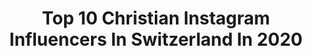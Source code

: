 ---
title: Top 10 Christian Instagram Influencers In Switzerland In 2020
description: >-
  Find top christian Instagram influencers in Switzerland in 2020. Most popular hashtags: #health #water #sunshine #love.
platform: Instagram
profiles:
  - username: "krizpii"
    fullname: >-
      Christian Orrillo
    location: "Switzerland"
    followers: 7585
    engagement: 1008
    commentsToLikes: 0.055127
    id: ck5pvk6siiabh0i1173df2t6w
    verified: false
    hashtags: "#inktober, #mermaid, #christianorrillo, #beautifulbizzare"
  - username: "bibianaatada"
    fullname: >-
      BIBIANA ATADA 🇪🇸
    location: "Switzerland"
    followers: 347063
    engagement: 701
    commentsToLikes: 0.010738
    id: ck13cum0u28ob0i192hm60orz
    verified: false
    hashtags: "#stayupsuspense, #tattooedmodels, #tattoomodel, #bts"
  - username: "mk7r_couple"
    fullname: >-
      Jessi & Tobi
    location: "Switzerland"
    followers: 8193
    engagement: 1456
    commentsToLikes: 0.223520
    id: ck8t8o7mul3zo0j78vso071yx
    verified: false
    hashtags: "#comicstyle, #neuspeed, #carrostop, #vwbora"
  - username: "sebastianmagnani"
    fullname: >-
      SEBASTIAN MAGNANI
    location: "Switzerland"
    followers: 11226
    engagement: 1309
    commentsToLikes: 0.018042
    id: ck14iyqbghsbo0i19ix9s0g81
    verified: false
    hashtags: "#tanningbed, #cappuccino, #actor, #swisscom"
  - username: "whats_alexandra_up_to"
    fullname: >-
      WHAT‘S ALEXANDRA UP TO?
    location: "Switzerland"
    followers: 4033
    engagement: 1845
    commentsToLikes: 0.032449
    id: ck8syww2ymbvt0j78q007t7kw
    verified: false
    hashtags: "#rapefield, #takemeback, #dinner, #serenity"
  - username: "filippograndi"
    fullname: >-
      Filippo Grandi
    location: "Switzerland"
    followers: 9321
    engagement: 395
    commentsToLikes: 0.027793
    id: ck55jzij5y4pb0i11ahim0uxb
    verified: true
    hashtags: "#japan, #reckittbenckiser, #earthday2020, #europeday"
  - username: "futurecuisine_bylaurenwildbolz"
    fullname: >-
      LAUREN WILDBOLZ FUTURE CUISINE
    location: "Switzerland"
    followers: 19763
    engagement: 1613
    commentsToLikes: 0.001390
    id: ck0w3mcjmu5010i193qsxytcs
    verified: false
    hashtags: "#veganmacrobiotic, #grateful, #buddihisttempelcooking, #vegancateringzurich"
  - username: "sandrusmith"
    fullname: >-
      MTB | S A N D R O  S C H M I D
    location: "Switzerland"
    followers: 6029
    engagement: 1405
    commentsToLikes: 0.047890
    id: ck0uai8zyc86s0i19uecgvm8h
    verified: false
    hashtags: "#dirtbike, #throwback, #corona, #finaleligure"
  - username: "adrian_carambula"
    fullname: >-
      Adri
    location: "Switzerland"
    followers: 34411
    engagement: 492
    commentsToLikes: 0.012501
    id: ck5zoal69q4n90i14yske58uo
    verified: true
    hashtags: "#aprilfools, #theghostblocker, #wilsonvb, #ipanema"
  - username: "agichristine"
    fullname: >-
      𝐀𝐆𝑵𝐄𝑺
    location: "Switzerland"
    followers: 17443
    engagement: 171
    commentsToLikes: 0.066653
    id: ck5busxzhidu30i1148g98kmn
    verified: false
    hashtags: "#enjoy, #snorkel, #keeponsmiling, #longerie"
---